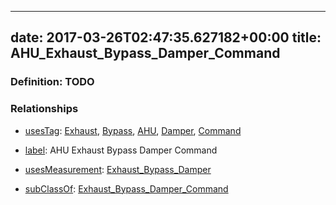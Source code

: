 
---
date: 2017-03-26T02:47:35.627182+00:00
title: AHU_Exhaust_Bypass_Damper_Command
---
### Definition: TODO

### Relationships

* [usesTag](https://brickschema.org/schema/1.0/BrickFrame#usesTag): [Exhaust](https://brickschema.org/schema/1.0/BrickTag#Exhaust), [Bypass](https://brickschema.org/schema/1.0/BrickTag#Bypass), [AHU](https://brickschema.org/schema/1.0/BrickTag#AHU), [Damper](https://brickschema.org/schema/1.0/BrickTag#Damper), [Command](https://brickschema.org/schema/1.0/BrickTag#Command)

* [label](http://www.w3.org/2000/01/rdf-schema#label): AHU Exhaust Bypass Damper Command

* [usesMeasurement](https://brickschema.org/schema/1.0/BrickFrame#usesMeasurement): [Exhaust_Bypass_Damper](https://brickschema.org/schema/1.0/Brick#Exhaust_Bypass_Damper)

* [subClassOf](http://www.w3.org/2000/01/rdf-schema#subClassOf): [Exhaust_Bypass_Damper_Command](https://brickschema.org/schema/1.0/Brick#Exhaust_Bypass_Damper_Command)
